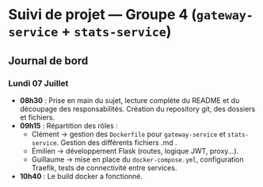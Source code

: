 # Suivi de projet — Groupe 4 (`gateway-service` + `stats-service`)

## Journal de bord

### Lundi 07 Juillet

- **08h30** : Prise en main du sujet, lecture complète du README et du découpage des responsabilités. Création du repository git, des dossiers et fichiers.
- **09h15** : Répartition des rôles :
  - Clément → gestion des `Dockerfile` pour `gateway-service` et `stats-service`. Gestion des différents fichiers .md .
  - Émilien → développement Flask (routes, logique JWT, proxy...).
  - Guillaume → mise en place du `docker-compose.yml`, configuration Traefik, tests de connectivité entre services.
- **10h40** : Le build docker a fonctionné.